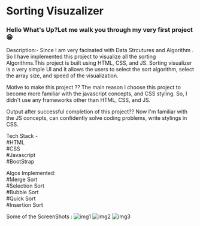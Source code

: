 <h1>Sorting Visuzalizer</h1>

<h3>Hello What's Up?Let me walk you through my very first project 😁</h3>

Description:-
Since I am very facinated with Data Strcutures and Algorithm . So I have implemented this project to visualize all the sorting Algorithms.This project is built using HTML, CSS, and JS. Sorting visualizer is a very simple UI and it allows the users to select the sort algorithm, select the array size, and speed of the visualization.

Motive to make this project ??
The main reason I choose this project to become more familiar with the javascript concepts, and CSS styling. So, I didn't use any frameworks other than HTML, CSS, and JS.

Output after successful completion of this project??
Now I'm familiar with the JS concepts, can confidently solve coding problems, write stylings in CSS.


Tech Stack -<br/>
#HTML<br/>
#CSS<br/>
#Javascript<br/>
#BootStrap


Algos Implemented:<br/>
#Merge Sort<br/>
#Selection Sort<br/>
#Bubble Sort<br/>
#Quick Sort<br/>
#Insertion Sort




Some of the ScreenShots :
![img1](https://user-images.githubusercontent.com/68558968/130804195-fe83d224-8c55-4e83-a206-de9d053d3728.png)
![img2](https://user-images.githubusercontent.com/68558968/130804219-1710a3cb-1c06-46e3-ae7c-4dd5118364a9.png)
![img3](https://user-images.githubusercontent.com/68558968/130804237-ef870f9f-2c03-4e49-95c0-7c871df806b4.png)




